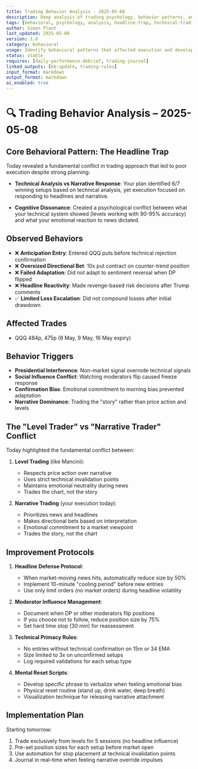 ```yaml
---
title: Trading Behavior Analysis - 2025-05-08  
description: Deep analysis of trading psychology, behavior patterns, and technical vs narrative conflicts
tags: [behavioral, psychology, analysis, headline-trap, technical-trading]  
author: Simon Plant  
last_updated: 2025-05-08  
version: 1.0  
category: behavioral  
usage: Identify behavioral patterns that affected execution and develop corrective protocols
status: stable  
requires: [daily-performance-debrief, trading-journal]  
linked_outputs: [kb-update, trading-rules]  
input_format: markdown  
output_format: markdown  
ai_enabled: true
---
```


# 🔍 Trading Behavior Analysis – 2025-05-08

## Core Behavioral Pattern: The Headline Trap

Today revealed a fundamental conflict in trading approach that led to poor execution despite strong planning:

- **Technical Analysis vs Narrative Response**: Your plan identified 6/7 winning setups based on technical analysis, yet execution focused on responding to headlines and narrative.

- **Cognitive Dissonance**: Created a psychological conflict between what your technical system showed (levels working with 90-95% accuracy) and what your emotional reaction to news dictated.

## Observed Behaviors

- ❌ **Anticipation Entry**: Entered QQQ puts before technical rejection confirmation
- ❌ **Oversized Directional Bet**: 10x put contract on counter-trend position
- ❌ **Failed Adaptation**: Did not adapt to sentiment reversal when DP flipped
- ❌ **Headline Reactivity**: Made revenge-based risk decisions after Trump comments
- ✅ **Limited Loss Escalation**: Did not compound losses after initial drawdown

## Affected Trades
- QQQ 484p, 475p (8 May, 9 May, 16 May expiry)

## Behavior Triggers

- **Presidential Interference**: Non-market signal overrode technical signals
- **Social Influence Conflict**: Watching moderators flip caused freeze response
- **Confirmation Bias**: Emotional commitment to morning bias prevented adaptation
- **Narrative Dominance**: Trading the "story" rather than price action and levels

## The "Level Trader" vs "Narrative Trader" Conflict

Today highlighted the fundamental conflict between:

1. **Level Trading** (like Mancini):
   - Respects price action over narrative
   - Uses strict technical invalidation points
   - Maintains emotional neutrality during news
   - Trades the chart, not the story

2. **Narrative Trading** (your execution today):
   - Prioritizes news and headlines
   - Makes directional bets based on interpretation
   - Emotional commitment to a market viewpoint
   - Trades the story, not the chart

## Improvement Protocols

1. **Headline Defense Protocol**:
   - When market-moving news hits, automatically reduce size by 50%
   - Implement 10-minute "cooling period" before new entries
   - Use only limit orders (no market orders) during headline volatility

2. **Moderator Influence Management**:
   - Document when DP or other moderators flip positions
   - If you choose not to follow, reduce position size by 75%
   - Set hard time stop (30 min) for reassessment

3. **Technical Primacy Rules**:
   - No entries without technical confirmation on 15m or 34 EMA
   - Size limited to 3x on unconfirmed setups
   - Log required validations for each setup type

4. **Mental Reset Scripts**:
   - Develop specific phrase to verbalize when feeling emotional bias
   - Physical reset routine (stand up, drink water, deep breath)
   - Visualization technique for releasing narrative attachment

## Implementation Plan

Starting tomorrow:
1. Trade exclusively from levels for 5 sessions (no headline influence)
2. Pre-set position sizes for each setup before market open
3. Use automation for stop placement at technical invalidation points
4. Journal in real-time when feeling narrative override impulses
